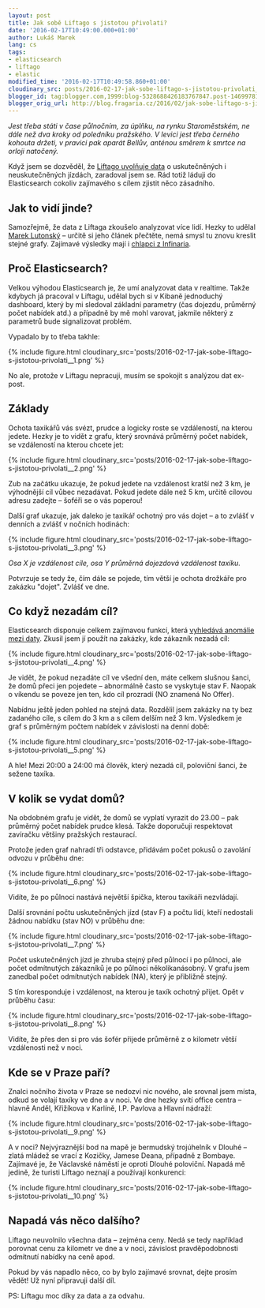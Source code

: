 ```yaml
---
layout: post
title: Jak sobě Liftago s jistotou přivolati?
date: '2016-02-17T10:49:00.000+01:00'
author: Lukáš Marek
lang: cs
tags:
- elasticsearch
- liftago
- elastic
modified_time: '2016-02-17T10:49:58.860+01:00'
cloudinary_src: posts/2016-02-17-jak-sobe-liftago-s-jistotou-privolati__1.png
blogger_id: tag:blogger.com,1999:blog-5328688426183767847.post-1469978181235135253
blogger_orig_url: http://blog.fragaria.cz/2016/02/jak-sobe-liftago-s-jistotou-privolati.html
---
```


*Jest třeba státi v čase půlnočním, za úplňku, na rynku Staroměstském,
ne dále než dva kroky od poledníku pražského. V levici jest třeba
černého kohouta držeti, v pravici pak aparát Bellův, anténou směrem k
smrtce na orloji natočený.*

Když jsem se dozvěděl, že [Liftago uvolňuje
data](http://try.liftago.com/info-wants-to-be-free/) o uskutečněných i
neuskutečněných jízdách, zaradoval jsem se. Rád totiž láduji do
Elasticsearch cokoliv zajímavého s cílem zjistit něco zásadního.

## Jak to vidí jinde?

Samozřejmě, že data z Liftaga zkoušelo analyzovat více lidí. Hezky to
udělal [Marek
Lutonský](https://paper.dropbox.com/doc/Jak-se-jezd-s-Liftago-v-grafech-a-mapch-1cmweog4ARFMLmuZ3bSVG)
– určitě si jeho článek přečtěte, nemá smysl tu znovu kreslit stejné
grafy.
Zajímavé výsledky mají i [chlapci z
Infinaria](https://cloud.infinario.com/shared/dashboard/8dcebc55-0503-4345-bb47-051afa92140e/#/).

## Proč Elasticsearch?

Velkou výhodou Elasticsearch je, že umí analyzovat data v realtime.
Takže kdybych já pracoval v Liftagu, udělal bych si v Kibaně jednoduchý
dashboard, který by mi sledoval základní parametry (čas dojezdu,
průměrný počet nabídek atd.) a případně by mě mohl varovat, jakmile
některý z parametrů bude signalizovat problém.

Vypadalo by to třeba
takhle:

{% include figure.html cloudinary_src='posts/2016-02-17-jak-sobe-liftago-s-jistotou-privolati__1.png' %}

No ale, protože v Liftagu nepracuji, musím se spokojit s analýzou dat
ex-post.

## Základy

Ochota taxikářů vás svézt, prudce a logicky roste se vzdáleností, na
kterou jedete. Hezky je to vidět z grafu, který srovnává průměrný počet
nabídek, se vzdáleností na kterou chcete
jet:

{% include figure.html cloudinary_src='posts/2016-02-17-jak-sobe-liftago-s-jistotou-privolati__2.png' %}

Zub na začátku ukazuje, že pokud jedete na vzdálenost kratší než 3 km,
je výhodnější cíl vůbec nezadávat. Pokud jedete dále než 5 km, určitě
cílovou adresu zadejte – šoféři se o vás poperou\!

Další graf ukazuje, jak daleko je taxikář ochotný pro vás dojet – a to
zvlášť v denních a zvlášť v nočních
hodinách:

{% include figure.html cloudinary_src='posts/2016-02-17-jak-sobe-liftago-s-jistotou-privolati__3.png' %}

*Osa X je vzdálenost cíle, osa Y průměrná dojezdová vzdálenost
taxíku.*

Potvrzuje se tedy že, čím dále se pojede, tím větší je ochota drožkáře
pro zakázku "dojet". Zvlášť ve dne.

## Co když nezadám cíl?

Elasticsearch disponuje celkem zajímavou funkcí, která [vyhledává
anomálie mezi
daty](https://www.elastic.co/guide/en/elasticsearch/reference/current/search-aggregations-bucket-significantterms-aggregation.html).
Zkusil jsem jí použít na zakázky, kde zákazník nezadá
cíl:

{% include figure.html cloudinary_src='posts/2016-02-17-jak-sobe-liftago-s-jistotou-privolati__4.png' %}

Je vidět, že pokud nezadáte cíl ve všední den, máte celkem slušnou
šanci, že domů přeci jen pojedete – abnormálně často se vyskytuje stav
F. Naopak o víkendu se poveze jen ten, kdo cíl prozradí (NO znamená No
Offer).

Nabídnu ještě jeden pohled na stejná data. Rozdělil jsem zakázky na ty
bez zadaného cíle, s cílem do 3 km a s cílem delším než 3 km. Výsledkem
je graf s průměrným počtem nabídek v závislosti na denní
době:

{% include figure.html cloudinary_src='posts/2016-02-17-jak-sobe-liftago-s-jistotou-privolati__5.png' %}

A hle\! Mezi 20:00 a 24:00 má člověk, který nezadá cíl, poloviční šanci,
že sežene taxíka.

## V kolik se vydat domů?

Na obdobném grafu je vidět, že domů se vyplatí vyrazit do 23.00 – pak
průměrný počet nabídek prudce klesá. Takže doporučuji respektovat
zavíračku většiny pražských restaurací.

Protože jeden graf nahradí tři odstavce, přidávám počet pokusů o
zavolání odvozu v průběhu
dne:

{% include figure.html cloudinary_src='posts/2016-02-17-jak-sobe-liftago-s-jistotou-privolati__6.png' %}

Vidíte, že po půlnoci nastává největší špička, kterou taxikáři
nezvládají.

Další srovnání počtu uskutečněných jízd (stav F) a počtu lidí, kteří
nedostali žádnou nabídku (stav NO) v průběhu
dne:

{% include figure.html cloudinary_src='posts/2016-02-17-jak-sobe-liftago-s-jistotou-privolati__7.png' %}

Počet uskutečněných jízd je zhruba stejný před půlnocí i po půlnoci, ale
počet odmítnutých zákazníků je po půlnoci několikanásobný. V grafu jsem
zanedbal počet odmítnutých nabídek (NA), který je přibližně stejný.

S tím koresponduje i vzdálenost, na kterou je taxík ochotný přijet. Opět
v průběhu
času:

{% include figure.html cloudinary_src='posts/2016-02-17-jak-sobe-liftago-s-jistotou-privolati__8.png' %}

Vidíte, že přes den si pro vás šofér přijede průměrně z o kilometr větší
vzdálenosti než v noci.

## Kde se v Praze paří?

Znalci nočního života v Praze se nedozví nic nového, ale srovnal jsem
místa, odkud se volají taxíky ve dne a v noci. Ve dne hezky svítí
office centra – hlavně Anděl, Křižíkova v Karlíně, I.P. Pavlova a Hlavní
nádraží:

{% include figure.html cloudinary_src='posts/2016-02-17-jak-sobe-liftago-s-jistotou-privolati__9.png' %}

A v noci? Nejvýraznější bod na mapě je bermudský trojúhelník v Dlouhé –
zlatá mládež se vrací z Kozičky, Jamese Deana, případně z Bombaye.
Zajímavé je, že Václavské náměstí je oproti Dlouhé poloviční. Napadá mě
jedině, že turisti Liftago neznají a používají
konkurenci:

{% include figure.html cloudinary_src='posts/2016-02-17-jak-sobe-liftago-s-jistotou-privolati__10.png' %}

## Napadá vás něco dalšího?

Liftago neuvolnilo všechna data – zejména ceny. Nedá se tedy například
porovnat cenu za kilometr ve dne a v noci, závislost pravděpodobnosti
odmítnutí nabídky na ceně apod.

Pokud by vás napadlo něco, co by bylo zajímavé srovnat, dejte prosím
vědět\! Už nyní připravuji další díl.

PS: Liftagu moc díky za data a za odvahu.

